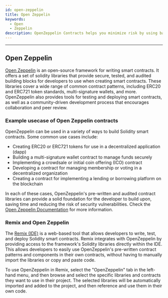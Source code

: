 ```yaml
---
id: open-zeppelin
title: Open Zeppelin
keywords:
  - Open
  - Zeppelin
description: OpenZeppelin Contracts helps you minimize risk by using battle-tested libraries of smart contracts for Ethereum and other blockchains. It includes the most used implementations of ERC standards
---
```


---

## Open Zeppelin

[Open Zeppelin](https://www.openzeppelin.com/) is an open-source framework for writing smart contracts. It offers a set of solidity libraries that provide secure, tested, and audited building blocks for developers to use when creating smart contracts. These libraries cover a wide range of common contract patterns, including ERC20 and ERC721 token standards, multi-signature wallets, and more. OpenZeppelin also provides tools for testing and deploying smart contracts, as well as a community-driven development process that encourages collaboration and peer review.

### Example usecase of Open Zeppelin contracts

OpenZeppelin can be used in a variety of ways to build Solidity smart contracts. Some common use cases include:

- Creating ERC20 or ERC721 tokens for use in a decentralized application (dapp)
- Building a multi-signature wallet contract to manage funds securely
- Implementing a crowdsale or initial coin offering (ICO) contract
- Developing a contract for managing membership or voting in a decentralized organization
- Creating a contract for implementing a lending or borrowing platform on the blockchain

In each of these cases, OpenZeppelin's pre-written and audited contract libraries can provide a solid foundation for the developer to build upon, saving time and reducing the risk of security vulnerabilities. Check the [Open Zeppelin Documentation](https://docs.openzeppelin.com/contracts/4.x/) for more information.

### Remix and Open Zeppelin

The [Remix (IDE)](remix) is a web-based tool that allows developers to write, test, and deploy Solidity smart contracts. Remix integrates with OpenZeppelin by providing access to the framework's Solidity libraries directly within the IDE. This allows developers to easily use OpenZeppelin's pre-written contract patterns and components in their own contracts, without having to manually import the libraries or copy and paste code.

To use OpenZeppelin in Remix, select the "OpenZeppelin" tab in the left-hand menu, and then browse and select the specific libraries and contracts they want to use in their project. The selected libraries will be automatically imported and added to the project, and then reference and use them in their own code.

